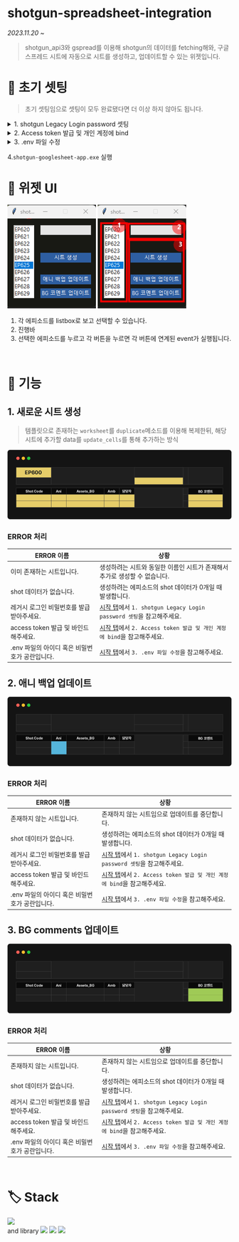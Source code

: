 # shotgun-spreadsheet-integration

_2023.11.20 ~_

> shotgun_api3와 gspread를 이용해 shotgun의 데이터를 fetching해와, 구글 스프레드 시트에 자동으로 시트를 생성하고, 업데이트할 수 있는 위젯입니다.

# 🎉 초기 셋팅

> 초기 셋팅임으로 셋팅이 모두 완료됐다면 더 이상 하지 않아도 됩니다.

<details>
<summary>
1. shotgun Legacy Login password 셋팅
</summary>
<div markdown="1">

![](images/2023-11-22-14-00-23.png)
![](images/2023-11-22-14-02-39.png)
![](images/2023-11-22-14-07-07.png)

</div>
</details>

<details>
<summary>
2. Access token 발급 및 개인 계정에 bind
</summary>
<div markdown="1">

<br>**a. Access token 발급**
![](images/2023-11-22-14-10-47.png)
![](images/2023-11-22-14-12-57.png)
![](images/2023-11-22-14-13-58.png)

> 📌 주의
> <br> 토큰 코드는 타인에게 공유해서는 안되며, 복사해서 가지고 있어야 합니다.
> 만일 토큰 코드를 분실했다면, 재발급 받습니다.

![](images/2023-11-22-14-16-32.png)

<br>**b. 계정에 Access Token Bind**
![](images/2023-11-22-14-23-30.png)
In good standing으로 뜨면 성공적으로 bind된 것입니다.

![](images/2023-11-22-14-24-22.png)
</div>
</details>

<details>
<summary>3. .env 파일 수정</summary>
<div markdown="1">

1. 폴더에 포함된 `.env`파일을 메모장으로 연다.
2. `LOGIN`, `PASSWORD` 부분을 자신의 샷건 아이디와 비밀번호를 적어준다.
   - 이때 쌍따옴표 `(")`를 삭제해서는 안된다.
3. `.env`파일을 저장한다.

</div>
</details>

4.`shotgun-googlesheet-app.exe` 실행

# 👀 위젯 UI

![](images/2023-11-21-01-34-58.png)
![](images/2023-11-21-01-34-39.png)

1. 각 에피소드를 listbox로 보고 선택할 수 있습니다.
2. 진행바
3. 선택한 에피소드를 누르고 각 버튼을 누르면 각 버튼에 연계된 event가 실행됩니다.

<br>

# 🔎 기능

## 1. 새로운 시트 생성

>템플릿으로 존재하는 `worksheet`를 `duplicate`메소드를 이용해 복제한뒤, 해당 시트에 추가할 data를 `update_cells`를 통해 추가하는 방식

![](images/create-sheet-table-ex.png)

### ERROR 처리

| ERROR 이름                                     | 상황                                                                                   |
| ---------------------------------------------- | -------------------------------------------------------------------------------------- |
| 이미 존재하는 시트입니다.                      | 생성하려는 시트와 동일한 이름인 시트가 존재해서 추가로 생성할 수 없습니다.             |
| shot 데이터가 없습니다.                        | 생성하려는 에피소드의 shot 데이터가 0개일 때 발생합니다.                               |
| 레거시 로그인 비밀번호를 발급 받아주세요.      | [시작 탭](#🎉-초기-셋팅)에서 `1. shotgun Legacy Login password 셋팅`을 참고해주세요.    |
| access token 발급 및 바인드 해주세요.          | [시작 탭](#🎉-초기-셋팅)에서 `2. Access token 발급 및 개인 계정에 bind`을 참고해주세요. |
| .env 파일의 아이디 혹은 비밀번호가 공란입니다. | [시작 탭](#🎉-초기-셋팅)에서 `3. .env 파일 수정`을 참고해주세요.                        |

## 2. 애니 백업 업데이트

![](images/ani-backup-sheet-update.png)

### ERROR 처리

| ERROR 이름                                     | 상황                                                                                   |
| ---------------------------------------------- | -------------------------------------------------------------------------------------- |
| 존재하지 않는 시트입니다.                      | 존재하지 않는 시트임으로 업데이트를 중단합니다.                                        |
| shot 데이터가 없습니다.                        | 생성하려는 에피소드의 shot 데이터가 0개일 때 발생합니다.                               |
| 레거시 로그인 비밀번호를 발급 받아주세요.      | [시작 탭](#🎉-초기-셋팅)에서 `1. shotgun Legacy Login password 셋팅`을 참고해주세요.    |
| access token 발급 및 바인드 해주세요.          | [시작 탭](#🎉-초기-셋팅)에서 `2. Access token 발급 및 개인 계정에 bind`을 참고해주세요. |
| .env 파일의 아이디 혹은 비밀번호가 공란입니다. | [시작 탭](#🎉-초기-셋팅)에서 `3. .env 파일 수정`을 참고해주세요.                        |

## 3. BG comments 업데이트

![](images/bg-comment-sheet-update.png)

### ERROR 처리

| ERROR 이름                                     | 상황                                                                                   |
| ---------------------------------------------- | -------------------------------------------------------------------------------------- |
| 존재하지 않는 시트입니다.                      | 존재하지 않는 시트임으로 업데이트를 중단합니다.                                        |
| shot 데이터가 없습니다.                        | 생성하려는 에피소드의 shot 데이터가 0개일 때 발생합니다.                               |
| 레거시 로그인 비밀번호를 발급 받아주세요.      | [시작 탭](#🎉-초기-셋팅)에서 `1. shotgun Legacy Login password 셋팅`을 참고해주세요.    |
| access token 발급 및 바인드 해주세요.          | [시작 탭](#🎉-초기-셋팅)에서 `2. Access token 발급 및 개인 계정에 bind`을 참고해주세요. |
| .env 파일의 아이디 혹은 비밀번호가 공란입니다. | [시작 탭](#🎉-초기-셋팅)에서 `3. .env 파일 수정`을 참고해주세요.                        |

<br>

# 🏷️ Stack

<img src="https://img.shields.io/badge/python-444444?style=for-the-badge&logo=python">
<br>and library

<img src="https://img.shields.io/badge/tkinter-444444?style=for-the-badge&logo=python">
<img src="https://img.shields.io/badge/shotgun_api3-444444?style=for-the-badge&logo=autodesk">
<img src="https://img.shields.io/badge/gspread-444444?style=for-the-badge&logo=googlecloud">
